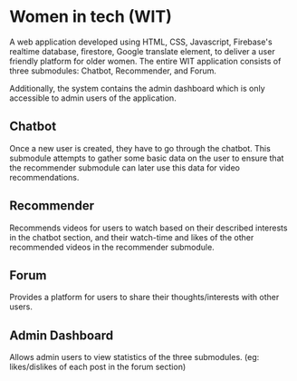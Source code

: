 # Women in tech (WIT)
A web application developed using HTML, CSS, Javascript, Firebase's realtime database, firestore, Google translate element, to deliver a user friendly platform for older women. The entire WIT application consists of three submodules: Chatbot, Recommender, and Forum.

Additionally, the system contains the admin dashboard which is only accessible to admin users of the application.

## Chatbot

Once a new user is created, they have to go through the chatbot. This submodule attempts to gather some basic data on the user to ensure that the recommender submodule can later use this data for video recommendations.

## Recommender

Recommends videos for users to watch based on their described interests in the chatbot section, and their watch-time and likes of the other recommended videos in the recommender submodule.

## Forum

Provides a platform for users to share their thoughts/interests with other users.

## Admin Dashboard

Allows admin users to view statistics of the three submodules. (eg: likes/dislikes of each post in the forum section)
